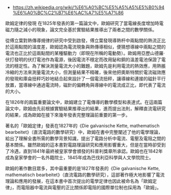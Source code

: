 

* https://zh.wikipedia.org/wiki/%E6%A0%BC%E5%A5%A5%E5%B0%94%E6%A0%BC%C2%B7%E6%AC%A7%E5%A7%86

歐姆定律的發現
在1825年發表的第一篇論文中，歐姆研究了當電線長度增加時電磁力隨之減小的現象，論文完全基於實驗結果推導出了兩者之間的數學關係。

從傅立葉對熱傳導規律的研究中受到啟發，傅立葉發現導熱杆中兩點間的熱流正比於這兩點間的溫度差，歐姆認為電流現象與熱傳導相似，便猜想導線中兩點之間的電流也正比於這兩點間的某種驅動力（即現在所稱的電動勢）。歐姆用亞歷山德羅·伏打發明的伏打電池作為電源，後因電流不穩定而改用鉍和銅的溫差電池保證了電流的穩定性。為了解決測量電流大小的難題，歐姆先是利用電流的熱效應，用熱脹冷縮的方法來測量電流大小，但測量結果不精確，後來他把奧斯特關於電流磁效應的發現和庫侖扭秤巧妙地結合起來設計了一個電流扭秤，讓導線和連接的磁針平行放置，當導線中通過電流時，磁針的偏轉角與導線中的電流成正比，即代表了電流的大小。

在1826年的兩篇重要論文中，歐姆建立了電傳導的數學模型和表達式。在這兩篇論文中，歐姆由先前根據實驗結果推導出的結果，進而提出法則，解釋直流電研究的結果，成為歐姆在接下來幾年發表完整理論前重要的第一步。

著名的「歐姆定律」發表在1827年的《Die galvanische Kette, mathematisch bearbeitet》（直流電路的數學研究）中，歐姆在書中完整闡述了他的電學理論，給出了理解全書所需的數學背景知識，提出了電路分析中電流、電壓及電阻之間的基本關係。雖然歐姆的這本書對電路理論研究和應用影響重大，但是在當時卻受到了冷遇，直到1841年最終被皇家學會頒發的科普利獎章所承認。歐姆也在1842年成為皇家學會的一名外籍院士，1845年成為巴伐利亞科學與人文學院院士。

歐姆的著作數目眾多，其中最重要的是1827年發表的《Die galvanische Kette, mathematisch bearbeitet》（直流電路的數學研究），這部著作極大地影響了電流理論和應用的發展，在這本書中首次提出的電學定律也因此被命名為「歐姆定律」，而電阻器中電流與電壓的正比關係即電阻的國際單位制也採用為「歐姆」。